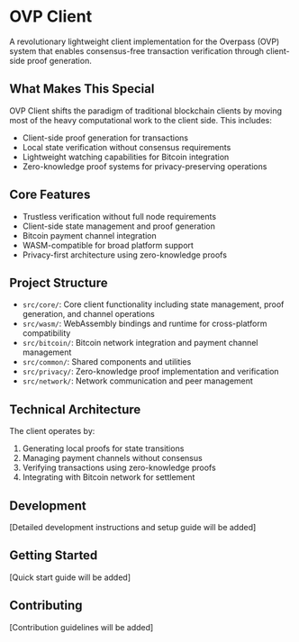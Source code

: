 # OVP Client

A revolutionary lightweight client implementation for the Overpass (OVP) system that enables consensus-free transaction verification through client-side proof generation.

## What Makes This Special

OVP Client shifts the paradigm of traditional blockchain clients by moving most of the heavy computational work to the client side. This includes:

- Client-side proof generation for transactions
- Local state verification without consensus requirements
- Lightweight watching capabilities for Bitcoin integration
- Zero-knowledge proof systems for privacy-preserving operations

## Core Features

- Trustless verification without full node requirements
- Client-side state management and proof generation
- Bitcoin payment channel integration
- WASM-compatible for broad platform support
- Privacy-first architecture using zero-knowledge proofs

## Project Structure

- `src/core/`: Core client functionality including state management, proof generation, and channel operations
- `src/wasm/`: WebAssembly bindings and runtime for cross-platform compatibility
- `src/bitcoin/`: Bitcoin network integration and payment channel management
- `src/common/`: Shared components and utilities
- `src/privacy/`: Zero-knowledge proof implementation and verification
- `src/network/`: Network communication and peer management

## Technical Architecture

The client operates by:
1. Generating local proofs for state transitions
2. Managing payment channels without consensus
3. Verifying transactions using zero-knowledge proofs
4. Integrating with Bitcoin network for settlement

## Development

[Detailed development instructions and setup guide will be added]

## Getting Started

[Quick start guide will be added]

## Contributing

[Contribution guidelines will be added]
